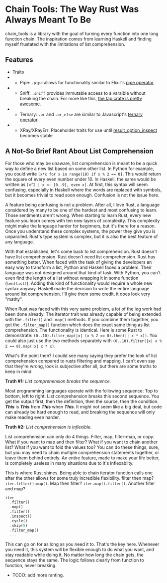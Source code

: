 Chain Tools: The Way Rust Was Always Meant To Be
================================================

chain_tools is a library with the goal of turning every function into one long function chain. The inspiration comes from learning Haskell and finding myself frustated with the limitations of list comprehension. 
## Features
- Traits
- - Pipe: `.pipe` allows for functionality similar to Elixir's [pipe operator](https://elixirschool.com/en/lessons/basics/pipe_operator)
- - Sniff: `.sniff` provides immutable access to a varaible without breaking the chain. For more like this, [the tap crate is pretty awesome](https://crates.io/crates/tap).
- - Ternary: `.or` and `.or_else` are similar to Javascript's [ternary operator](https://developer.mozilla.org/en-US/docs/Web/JavaScript/Reference/Operators/Conditional_operator).
- - XRay/XRayErr: Placeholder traits for use until [result_option_inspect](https://github.com/rust-lang/rust/issues/91345) becomes stable
## A Not-So Brief Rant About List Comprehension

For those who may be unaware, list comprehension is meant to be a quick way to 
define a new list based on some other list. In Python for example, you could 
write `[x*x for x in range(10) if x % 2 == 0]`. This would return the square 
of every even number under 10. In Haskell, the same would be written as 
`[x^2 | x <- [0..9], even x]`. At first, this syntax will seem confusing, 
especially in Haskell where the words are replaced with symbols, but it 
becomes trivial to read soon enough. Confusion is not the issue here.

A feature being confusing is not a problem. After all, I love Rust, a language considered by many to be one of the hardest and most confusing to learn. Those sentiments aren't wrong. When starting to learn Rust, every new feature you learn comes with ten new layers of complexity. This complexity might make the language harder for beginners, but it's there for a reason. Once you understand these complex systems, the power they give you is unparalled. Rust's type system is complex, but it is also the best feature of any language. 

With that established, let's come back to list comprehension. Rust doesn't have list comprehension. Rust doesn't need list comprehension. Rust has something better. When faced with the task of giving the developers an easy way to transform a list, Python and Haskell faced a problem. Their language was not designed around that kind of task. With Python, you can't even find the length of a list without wrapping it in some function (`len(list)`). Adding this kind of functionality would require a whole new syntax anyway. Haskell made the decision to write the entire language around list comprehension. I'll give them some credit, it does look very "mathy".

When Rust was faced with this very same problem, a lot of the leg work had been done already. The iterator trait was already capable of being extended with the `.filter()` and `.map()` methods. If you combine them together, you get the `.filter_map()` function which does the exact same thing as list comprehension. The functionality is identical. Here is some Rust to demonstrate: `(0..10).filter_map(|x| (x % 2 == 0).then(|| x * x))`. You could also just use the two methods separately with `(0..10).filter(|x| x % 2 == 0).map(|x| x * x)`.

What's the point then? I couild see many saying they prefer the look of list comprehension compared to rusts filtering and mapping. I can't even say that they're wrong, look is subjective after all, but there are some truths to keep in mind. 

**Truth #1:** *List comprehension breaks the sequence.*

Most programming languages operate with the following sequence: Top to bottom, left to right. List comprehension breaks this second sequence. You get the output first, then the definition, then the source, then the condition. ***This*** is ***This*** from ***This*** when ***This***. It might not seem like a big deal, but code can already be hard enough to read, and breaking the sequence will only make reading even harder.

**Truth #2:** *List comprehension is inflexible.*

List comprehension can only do 4 things. Filter, map, filter-map, or copy. What if you want to map and then filter? What if you want to chain another list? What if you want to fold the values too? You can do these things, sure, but you may need to chain multiple comprehension statements together, or leave them behind entirely. An entire feature, made to make your life better, is completely useless in many situations due to it's inflexablity.

This is where Rust shines. Being able to chain iterator function calls one after the other allows for some truly incredible flexibility. filter then map? `iter.filter().map()`. Map then filter? `iter.map().filter()`. Another filter and map? 
```rust
iter
  .filter()
  .map()
  .filter()
  .inspect()
  .cycle()
  .skip(5)
  .filter_map()
  ...
```
This can go on for as long as you need it to. That's the key here. Whenever you need it, this system will be flexible enough to do what you want, and stay readable while doing it. No matter how long the chain gets, the sequence stays the same. The logic follows clearly from function to function, never breaking.

- TODO: add more ranting.
